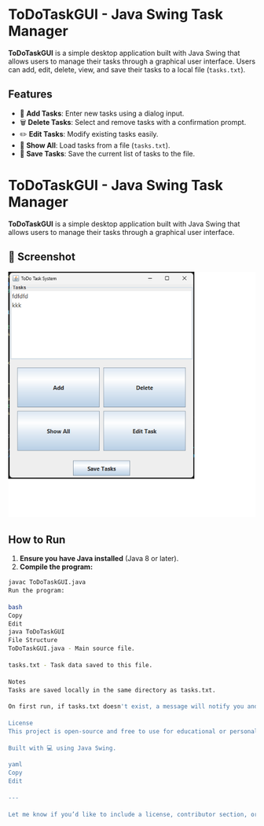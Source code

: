 # ToDoTaskGUI - Java Swing Task Manager

**ToDoTaskGUI** is a simple desktop application built with Java Swing that allows users to manage their tasks through a graphical user interface. Users can add, edit, delete, view, and save their tasks to a local file (`tasks.txt`).

## Features

- 📝 **Add Tasks**: Enter new tasks using a dialog input.
- 🗑️ **Delete Tasks**: Select and remove tasks with a confirmation prompt.
- ✏️ **Edit Tasks**: Modify existing tasks easily.
- 📂 **Show All**: Load tasks from a file (`tasks.txt`).
- 💾 **Save Tasks**: Save the current list of tasks to the file.

# ToDoTaskGUI - Java Swing Task Manager

**ToDoTaskGUI** is a simple desktop application built with Java Swing that allows users to manage their tasks through a graphical user interface.

## 📸 Screenshot

![ToDoTaskGUI Screenshot](readme.png)

## How to Run

1. **Ensure you have Java installed** (Java 8 or later).
2. **Compile the program:**

```bash
javac ToDoTaskGUI.java
Run the program:

bash
Copy
Edit
java ToDoTaskGUI
File Structure
ToDoTaskGUI.java - Main source file.

tasks.txt - Task data saved to this file.

Notes
Tasks are saved locally in the same directory as tasks.txt.

On first run, if tasks.txt doesn't exist, a message will notify you and the task list will be empty.

License
This project is open-source and free to use for educational or personal projects.

Built with 💻 using Java Swing.

yaml
Copy
Edit

---

Let me know if you’d like to include a license, contributor section, or add images!
